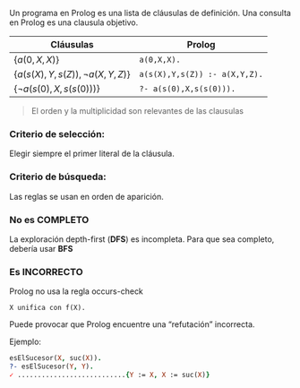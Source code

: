 Un programa en Prolog es una lista de cláusulas de definición.
Una consulta en Prolog es una clausula objetivo.

| Cláusulas | Prolog |
|---|---|
| $\{a(0, X, X)\}$ | `a(0,X,X).` |
| $\{a(s(X), Y, s(Z)), \neg a(X, Y, Z)\}$ | `a(s(X),Y,s(Z)) :- a(X,Y,Z).` |
| $\{\neg a(s(0), X, s(s(0)))\}$ | `?- a(s(0),X,s(s(0))).` |
> El orden y la multiplicidad son relevantes de las clausulas

### Criterio de selección: 
Elegir siempre el primer literal de la cláusula.

### Criterio de búsqueda:
Las reglas se usan en orden de aparición.
### No es **COMPLETO**
La exploración depth-first (**DFS**) es incompleta.
Para que sea completo, debería usar **BFS**

### Es **INCORRECTO**
Prolog no usa la regla occurs-check

`X unifica con f(X).` 

Puede provocar que Prolog encuentre una “refutación” incorrecta.

Ejemplo:

```prolog
esElSucesor(X, suc(X)).
?- esElSucesor(Y, Y).
✓ ...........................{Y := X, X := suc(X)}
```
